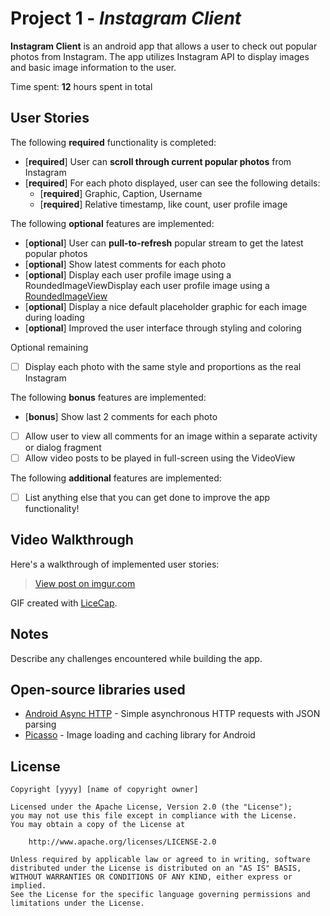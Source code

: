 # Project 1 - *Instagram Client*

**Instagram Client** is an android app that allows a user to check out popular photos from Instagram. The app utilizes Instagram API to display images and basic image information to the user.

Time spent: **12** hours spent in total

## User Stories

The following **required** functionality is completed:

* [**required**] User can **scroll through current popular photos** from Instagram
* [**required**] For each photo displayed, user can see the following details:
  * [**required**] Graphic, Caption, Username
  * [**required**] Relative timestamp, like count, user profile image

The following **optional** features are implemented:

* [**optional**] User can **pull-to-refresh** popular stream to get the latest popular photos
* [**optional**] Show latest comments for each photo
* [**optional**] Display each user profile image using a RoundedImageViewDisplay each user profile image using a [RoundedImageView](https://github.com/vinc3m1/RoundedImageView)
* [**optional**] Display a nice default placeholder graphic for each image during loading
* [**optional**] Improved the user interface through styling and coloring

Optional remaining 
* [ ] Display each photo with the same style and proportions as the real Instagram

The following **bonus** features are implemented:

* [**bonus**] Show last 2 comments for each photo
* [ ] Allow user to view all comments for an image within a separate activity or dialog fragment
* [ ] Allow video posts to be played in full-screen using the VideoView

The following **additional** features are implemented:

* [ ] List anything else that you can get done to improve the app functionality!

## Video Walkthrough 

Here's a walkthrough of implemented user stories:

<blockquote class="imgur-embed-pub" lang="en" data-id="x6ESBlx"><a href="//imgur.com/x6ESBlx">View post on imgur.com</a></blockquote><script async src="//s.imgur.com/min/embed.js" charset="utf-8"></script>

GIF created with [LiceCap](http://www.cockos.com/licecap/).

## Notes

Describe any challenges encountered while building the app.

## Open-source libraries used

- [Android Async HTTP](https://github.com/loopj/android-async-http) - Simple asynchronous HTTP requests with JSON parsing
- [Picasso](http://square.github.io/picasso/) - Image loading and caching library for Android

## License

    Copyright [yyyy] [name of copyright owner]

    Licensed under the Apache License, Version 2.0 (the "License");
    you may not use this file except in compliance with the License.
    You may obtain a copy of the License at

        http://www.apache.org/licenses/LICENSE-2.0

    Unless required by applicable law or agreed to in writing, software
    distributed under the License is distributed on an "AS IS" BASIS,
    WITHOUT WARRANTIES OR CONDITIONS OF ANY KIND, either express or implied.
    See the License for the specific language governing permissions and
    limitations under the License.